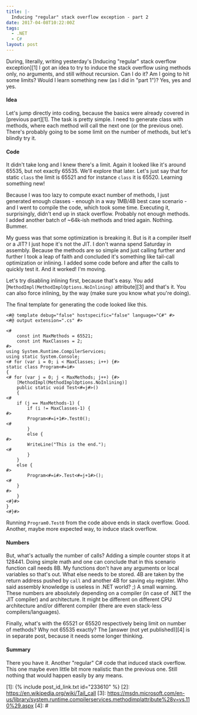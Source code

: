 ```yaml
---
title: |-
  Inducing "regular" stack overflow exception - part 2
date: 2017-04-08T10:22:00Z
tags:
  - .NET
  - C#
layout: post
---
```

During, literally, writing yesterday's [Inducing "regular" stack overflow exception][1] I got an idea to try to induce the stack overflow using methods only, no arguments, and still without recursion. Can I do it? Am I going to hit some limits? Would I learn something new (as I did in "part 1")? Yes, yes and yes.   

<!-- excerpt -->

#### Idea

Let's jump directly into coding, because the basics were already covered in [previous part][1]. The task is pretty simple. I need to generate class with methods, where each method will call the next one (or the previous one). There's probably going to be some limit on the number of methods, but let's blindly try it.

#### Code

It didn't take long and I knew there's a limit. Again it looked like it's around 65535, but not exactly 65535. We'll explore that later. Let's just say that for static `class` the limit is 65521 and for instance `class` it is 65520. Learning something new!

Because I was too lazy to compute exact number of methods, I just generated enough classes - enough in a way 1MB/4B best case scenario - and I went to compile the code, which took some time. Executing it, surprisingly, didn't end up in stack overflow. Probably not enough methods. I added another batch of ~64k-ish methods and tried again. Nothing. Bummer. 

My guess was that some optimization is breaking it. But is it a compiler itself or a JIT? I just hope it's not the JIT. I don't wanna spend Saturday in assembly. Because the methods are so simple and just calling further and further I took a leap of faith and concluded it's something like tail-call optimization or inlining. I added some code before and after the calls to quickly test it. And it worked! I'm moving. 

Let's try disabling inlining first, because that's easy. You add [`MethodImpl(MethodImplOptions.NoInlining)` attribute][3] and that's it. You can also force inlining, by the way (make sure you know what you're doing). 

The final template for generating the code looked like this.

```text
<#@ template debug="false" hostspecific="false" language="C#" #>
<#@ output extension=".cs" #>

<#
    const int MaxMethods = 65521;
    const int MaxClasses = 2;
#>
using System.Runtime.CompilerServices;
using static System.Console;
<# for (var i = 0; i < MaxClasses; i++) {#>
static class Program<#=i#>
{
<# for (var j = 0; j < MaxMethods; j++) {#>
    [MethodImpl(MethodImplOptions.NoInlining)]
    public static void Test<#=j#>() 
    {
<#
    if (j == MaxMethods-1) {
        if (i != MaxClasses-1) {
#>
        Program<#=i+1#>.Test0(); 
<#
        }
        else {
#>
        WriteLine("This is the end.");
<#
        }
    }
    else {
#>
        Program<#=i#>.Test<#=j+1#>();
<#
    }
#>
    }
<#}#>
}
<#}#>
```  

Running `Program0.Test0` from the code above ends in stack overflow. Good. Another, maybe more expected way, to induce stack overflow.

#### Numbers

But, what's actually the number of calls? Adding a simple counter stops it at 128441. Doing simple math and one can conclude that in this scenario function call needs 8B. My functions don't have any arguments or local variables so that's out. What else needs to be stored. 4B are taken by the return address pushed by `call` and another 4B for saving `ebp` register. Who said assembly knowledge is useless in .NET world? ;) A small warning. These numbers are absolutely depending on a compiler (in case of .NET the JIT compiler) and architecture. It might be different on different CPU architecture and/or different compiler (there are even stack-less compilers/languages).   

Finally, what's with the 65521 or 65520 respectively being limit on number of methods? Why not 65535 exactly? The [answer (not yet published)][4] is in separate post, because it needs some longer thinking.

#### Summary

There you have it. Another "regular" C# code that induced stack overflow. This one maybe even little bit more realistic than the previous one. Still nothing that would happen easily by any means.

[1]: {% include post_id_link.txt id="233610" %}
[2]: https://en.wikipedia.org/wiki/Tail_call
[3]: https://msdn.microsoft.com/en-us/library/system.runtime.compilerservices.methodimplattribute%28v=vs.110%29.aspx
[4]: #